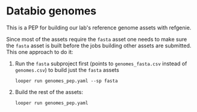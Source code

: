 # Databio genomes

This is a PEP for building our lab's reference genome assets with refgenie.

Since most of the assets require the `fasta` asset one needs to make sure the `fasta` asset is built before the jobs building other assets are submitted. This one approach to do it:

1. Run the `fasta` subproject first (points to `genomes_fasta.csv` instead of `genomes.csv`) to build just the `fasta` assets
	```
	looper run genomes_pep.yaml --sp fasta
	```
1. Build the rest of the assets:
	```
	looper run genomes_pep.yaml
	```

